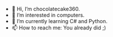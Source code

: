 - 👋 Hi, I’m chocolatecake360.
- 👀 I’m interested in computers.
- 🌱 I’m currently learning C# and Python.
- 📫 How to reach me: You already did ;)
